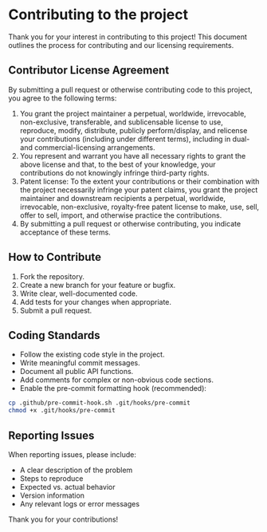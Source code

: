 # Contributing to the project

Thank you for your interest in contributing to this project! This document outlines the process for contributing and our licensing requirements.

## Contributor License Agreement

By submitting a pull request or otherwise contributing code to this project, you agree to the following terms:

1. You grant the project maintainer a perpetual, worldwide, irrevocable, non-exclusive,
   transferable, and sublicensable license to use, reproduce, modify, distribute,
   publicly perform/display, and relicense your contributions (including under different terms),
   including in dual- and commercial-licensing arrangements.
2. You represent and warrant you have all necessary rights to grant the above license and that,
   to the best of your knowledge, your contributions do not knowingly infringe third-party rights.
3. Patent license: To the extent your contributions or their combination with the project
   necessarily infringe your patent claims, you grant the project maintainer and downstream
   recipients a perpetual, worldwide, irrevocable, non-exclusive, royalty-free patent license
   to make, use, sell, offer to sell, import, and otherwise practice the contributions.
4. By submitting a pull request or otherwise contributing, you indicate acceptance of these terms.

## How to Contribute

1. Fork the repository.
2. Create a new branch for your feature or bugfix.
3. Write clear, well-documented code.
4. Add tests for your changes when appropriate.
5. Submit a pull request.

## Coding Standards

- Follow the existing code style in the project.
- Write meaningful commit messages.
- Document all public API functions.
- Add comments for complex or non-obvious code sections.
- Enable the pre-commit formatting hook (recommended):

```bash
cp .github/pre-commit-hook.sh .git/hooks/pre-commit
chmod +x .git/hooks/pre-commit
```

## Reporting Issues

When reporting issues, please include:
- A clear description of the problem
- Steps to reproduce
- Expected vs. actual behavior
- Version information
- Any relevant logs or error messages

Thank you for your contributions!
